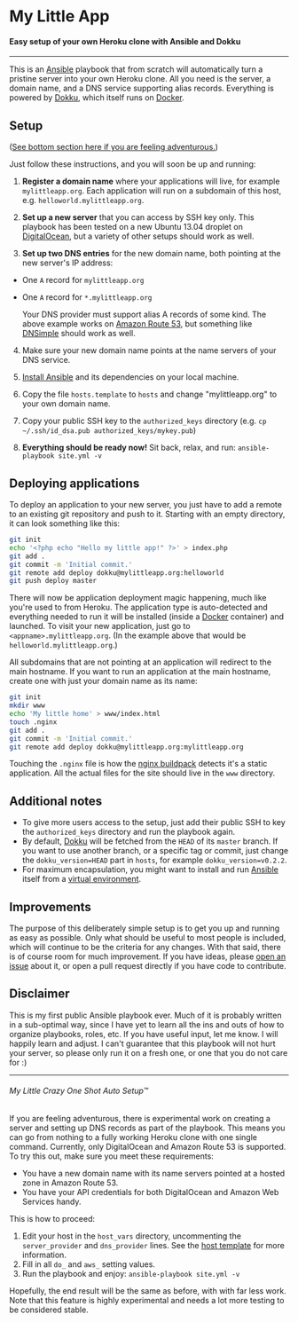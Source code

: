 My Little App
=============

#### Easy setup of your own Heroku clone with Ansible and Dokku

---

This is an [Ansible](https://github.com/ansible/ansible) playbook that from scratch will automatically turn a pristine server into your own Heroku clone. All you need is the server, a domain name, and a DNS service supporting alias records. Everything is powered by [Dokku](https://github.com/progrium/dokku), which itself runs on [Docker](https://www.docker.io/).


Setup
-----

([See bottom section here if you are feeling adventurous.](#my-little-crazy-one-shot-auto-setup))

Just follow these instructions, and you will soon be up and running:

1. **Register a domain name** where your applications will live, for example `mylittleapp.org`. Each application will run on a subdomain of this host, e.g. `helloworld.mylittleapp.org`.

2. **Set up a new server** that you can access by SSH key only. This playbook has been tested on a new Ubuntu 13.04 droplet on [DigitalOcean](https://www.digitalocean.com/), but a variety of other setups should work as well.

3. **Set up two DNS entries** for the new domain name, both pointing at the new server's IP address:
 * One `A` record for `mylittleapp.org`
 * One `A` record for `*.mylittleapp.org`

    Your DNS provider must support alias A records of some kind. The above example works on [Amazon Route 53](http://aws.amazon.com/route53/), but something like [DNSimple](https://dnsimple.com/) should work as well.

4. Make sure your new domain name points at the name servers of your DNS service.

5. [Install Ansible](http://docs.ansible.com/intro_installation.html) and its dependencies on your local machine.

6. Copy the file `hosts.template` to `hosts` and change "mylittleapp.org" to your own domain name.

7. Copy your public SSH key to the `authorized_keys` directory (e.g. `cp ~/.ssh/id_dsa.pub authorized_keys/mykey.pub`)

8. **Everything should be ready now!** Sit back, relax, and run: `ansible-playbook site.yml -v`


Deploying applications
----------------------

To deploy an application to your new server, you just have to add a remote to an existing git repository and push to it. Starting with an empty directory, it can look something like this:

```bash
git init
echo '<?php echo "Hello my little app!" ?>' > index.php
git add .
git commit -m 'Initial commit.'
git remote add deploy dokku@mylittleapp.org:helloworld
git push deploy master
```

There will now be application deployment magic happening, much like you're used to from Heroku. The application type is auto-detected and everything needed to run it will be installed (inside a [Docker](https://www.docker.io/) container) and launched. To visit your new application, just go to `<appname>.mylittleapp.org`. (In the example above that would be `helloworld.mylittleapp.org`.)

All subdomains that are not pointing at an application will redirect to the main hostname. If you want to run an application at the main hostname, create one with just your domain name as its name:

```bash
git init
mkdir www
echo 'My little home' > www/index.html
touch .nginx
git add .
git commit -m 'Initial commit.'
git remote add deploy dokku@mylittleapp.org:mylittleapp.org
```

Touching the `.nginx` file is how the [nginx buildpack](https://github.com/rhy-jot/buildpack-nginx) detects it's a static application. All the actual files for the site should live in the `www` directory.


Additional notes
----------------

* To give more users access to the setup, just add their public SSH to key the `authorized_keys` directory and run the playbook again.
* By default, [Dokku](https://github.com/progrium/dokku) will be fetched from the `HEAD` of its `master` branch. If you want to use another branch, or a specific tag or commit, just change the `dokku_version=HEAD` part in `hosts`, for example `dokku_version=v0.2.2`.
* For maximum encapsulation, you might want to install and run [Ansible](https://github.com/ansible/ansible) itself from a [virtual environment](http://virtualenvwrapper.readthedocs.org/).


Improvements
------------
The purpose of this deliberately simple setup is to get you up and running as easy as possible. Only what should be useful to most people is included, which will continue to be the criteria for any changes. With that said, there is of course room for much improvement. If you have ideas, please [open an issue](https://github.com/alimony/mylittleapp/issues) about it, or open a pull request directly if you have code to contribute.


Disclaimer
----------
This is my first public Ansible playbook ever. Much of it is probably written in a sub-optimal way, since I have yet to learn all the ins and outs of how to organize playbooks, roles, etc. If you have useful input, let me know. I will happily learn and adjust. I can't guarantee that this playbook will not hurt your server, so please only run it on a fresh one, or one that you do not care for :)

---

###### My Little Crazy One Shot Auto Setup™

If you are feeling adventurous, there is experimental work on creating a server and setting up DNS records as part of the playbook. This means you can go from nothing to a fully working Heroku clone with one single command. Currently, only DigitalOcean and Amazon Route 53 is supported. To try this out, make sure you meet these requirements:

 * You have a new domain name with its name servers pointed at a hosted zone in Amazon Route 53.
 * You have your API credentials for both DigitalOcean and Amazon Web Services handy.

This is how to proceed:

 1. Edit your host in the `host_vars` directory, uncommenting the `server_provider` and `dns_provider` lines. See the [host template](host_vars/mylittleapp.org.template) for more information.
 2. Fill in all `do_` and `aws_` setting values.
 3. Run the playbook and enjoy: `ansible-playbook site.yml -v`

Hopefully, the end result will be the same as before, with with far less work. Note that this feature is highly experimental and needs a lot more testing to be considered stable.

